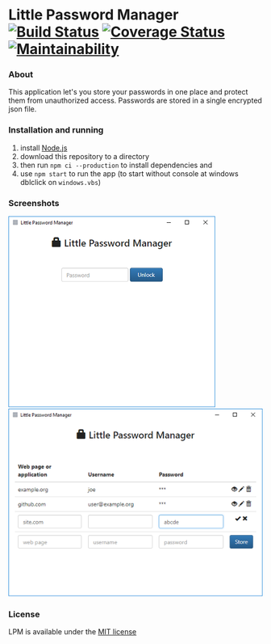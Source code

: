 # Little Password Manager [![Build Status](https://travis-ci.org/errotan/little-password-manager.svg?branch=master)](https://travis-ci.org/errotan/little-password-manager) [![Coverage Status](https://coveralls.io/repos/github/errotan/little-password-manager/badge.svg?branch=master)](https://coveralls.io/github/errotan/little-password-manager?branch=master) [![Maintainability](https://api.codeclimate.com/v1/badges/4bbc5561ba99cb5c3bd7/maintainability)](https://codeclimate.com/github/errotan/little-password-manager/maintainability)

### About

This application let's you store your passwords in one place and protect them from unauthorized access. Passwords are stored in a single encrypted json file.

### Installation and running

1. install [Node.js](https://nodejs.org/)
2. download this repository to a directory
3. then run `npm ci --production` to install dependencies and
4. use `npm start` to run the app (to start without console at windows dblclick on `windows.vbs`)

### Screenshots

![Screenshot 1](screenshot1.png)
![Screenshot 2](screenshot2.png)

### License

LPM is available under the [MIT license](LICENSE)
